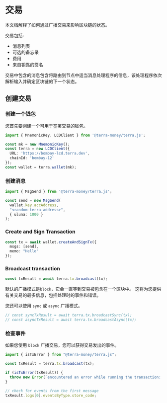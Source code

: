 # 交易

本文档解释了如何通过广播交易来影响区块链的状态。

交易包括:

- 消息列表
- 可选的备忘录
- 费用
- 来自钥匙的签名

交易中包含的消息包含将路由到节点中适当消息处理程序的信息，该处理程序依次解析输入并确定区块链的下一个状态。

## 创建交易

### 创建一个钱包

您首先要创建一个可用于签署交易的钱包。 

```ts
import { MnemonicKey, LCDClient } from '@terra-money/terra.js';

const mk = new MnemonicKey();
const terra = new LCDClient({
  URL: 'https://bombay-lcd.terra.dev',
  chainId: 'bombay-12'
});
const wallet = terra.wallet(mk);
```

### 创建消息 

```ts
import { MsgSend } from '@terra-money/terra.js';

const send = new MsgSend(
  wallet.key.accAddress,
  "<random-terra-address>",
  { uluna: 1000 }
);
```

### Create and Sign Transaction

```ts
const tx = await wallet.createAndSignTx({
  msgs: [send],
  memo: "Hello"
});
```

### Broadcast transaction

```ts
const txResult = await terra.tx.broadcast(tx);
```
默认的广播模式是`block`，它会一直等到交易被包含在一个区块中。 这将为您提供有关交易的最多信息，包括处理时的事件和错误。

您还可以使用 `sync` 或 `async` 广播模式。

```ts
// const syncTxResult = await terra.tx.broadcastSync(tx);
// const asyncTxResult = await terra.tx.broadcastAsync(tx);
```

### 检查事件

如果您使用 `block` 广播交易，您可以获得交易发出的事件。

```ts
import { isTxError } from "@terra-money/terra.js";

const txResult = terra.tx.broadcast(tx);

if (isTxError(txResult)) {
  throw new Error(`encountered an error while running the transaction: ${txResult.code} ${txResult.codespace}`);
}

// check for events from the first message
txResult.logs[0].eventsByType.store_code;
```
